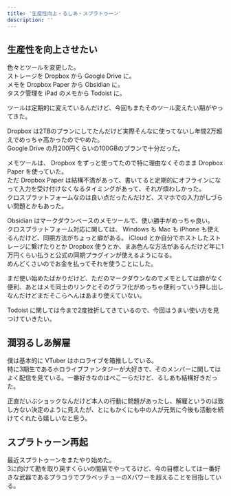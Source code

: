 ```yaml
---
title: '生産性向上・るしあ・スプラトゥーン'
description: ''
---
```


## 生産性を向上させたい

色々とツールを変更した。  
ストレージを Dropbox から Google Drive に。  
メモを Dropbox Paper から Obsidian に。  
タスク管理を iPad のメモから Todoist に。

ツールは定期的に変えているんだけど、今回もまたそのツール変えたい期がやってきた。

Dropbox は2TBのプランにしてたんだけど実際そんなに使ってないし年間2万超えでめっちゃ高かったのでやめた。  
Google Drive の月200円くらいの100GBのプランで十分だった。

メモツールは、 Dropbox をずっと使ってたので特に理由なくそのまま Dropbox Paper を使っていた。  
ただ Dropbox Paper は結構不満があって、書いてると定期的にオフラインになって入力を受け付けなくなるタイミングがあって、それが煩わしかった。  
クロスプラットフォームなのは良い点だったんだけど、スマホでの入力がしづらい問題とかもあった。

Obsidian はマークダウンベースのメモツールで、使い勝手がめっちゃ良い。  
クロスプラットフォーム対応に関しては、 Windows も Mac も iPhone も使えるんだけど、同期方法がちょっと癖がある。 iCloud とか自分でホストしたストレージに繋げたりとか Dropbox 使うとか、まあ色んな方法があるんだけど年に1万円くらい払うと公式の同期プラグインが使えるようになる。  
めんどくさいのでお金を払ってそれを使うことにした。

まだ使い始めたばかりだけど、ただのマークダウンなのでメモとしては癖がなく便利、あとはメモ同士のリンクとそのグラフ化がめっちゃ便利っていう押し出しなんだけどまだそこらへんはあまり使えていない。

Todoist に関しては今まで2度挫折してきているので、今回はうまい使い方を見つけていきたい。

## 潤羽るしあ解雇

僕は基本的に VTuber はホロライブを箱推ししている。  
特に3期生であるホロライブファンタジーが大好きで、そのメンバーに関してはよく配信を見ている。一番好きなのはぺこーらだけど、るしあも結構好きだった。

正直だいぶショックなんだけど本人の行動に問題があったし、解雇というのは致し方ない決定のように見えたが、とにもかくにも中の人が元気に今後も活動を続けてくれたら嬉しいなと思う。

## スプラトゥーン再起

最近スプラトゥーンをまたやり始めた。  
3に向けて勘を取り戻すくらいの間隔でやってるけど、今の目標としては一番好きな武器であるプラコラでプラベッチューのXパワーを超えることを目指している。
